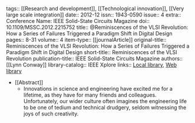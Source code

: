 tags:: [[Research and development]], [[Technological innovation]], [[Very large scale integration]]
date:: 2012-12
issn:: 1943-0590
issue:: 4
extra:: Conference Name: IEEE Solid-State Circuits Magazine
doi:: 10.1109/MSSC.2012.2215752
title:: @Reminiscences of the VLSI Revolution: How a Series of Failures Triggered a Paradigm Shift in Digital Design
pages:: 8-31
volume:: 4
item-type:: [[journalArticle]]
original-title:: Reminiscences of the VLSI Revolution: How a Series of Failures Triggered a Paradigm Shift in Digital Design
short-title:: Reminiscences of the VLSI Revolution
publication-title:: IEEE Solid-State Circuits Magazine
authors:: [[Lynn Conway]]
library-catalog:: IEEE Xplore
links:: [Local library](zotero://select/library/items/26G9JAYP), [Web library](https://www.zotero.org/users/6520516/items/26G9JAYP)

- [[Abstract]]
	- Innovations in science and engineering have excited me for a lifetime, as they have for many friends and colleagues. Unfortunately, our wider culture often imagines the engineering life to be one of tedium and technical drudgery, seldom witnessing the joys of such creativity.
